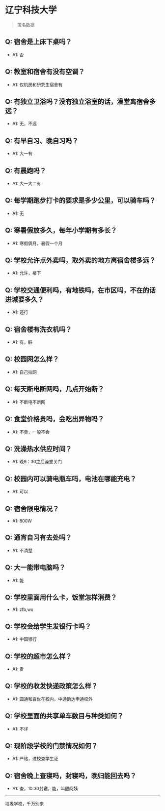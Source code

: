 # 辽宁科技大学
> 匿名数据
## Q: 宿舍是上床下桌吗？
- A1: 否
## Q: 教室和宿舍有没有空调？
- A1: 仅机房和研究生宿舍有
## Q: 有独立卫浴吗？没有独立浴室的话，澡堂离宿舍多远？
- A1: 无，不远
## Q: 有早自习、晚自习吗？
- A1: 大一有
## Q: 有晨跑吗？
- A1: 大一大二有
## Q: 每学期跑步打卡的要求是多少公里，可以骑车吗？
- A1: 无
## Q: 寒暑假放多久，每年小学期有多长？
- A1: 寒假俩月，暑假一个月
## Q: 学校允许点外卖吗，取外卖的地方离宿舍楼多远？
- A1: 允许，楼下
## Q: 学校交通便利吗，有地铁吗，在市区吗，不在的话进城要多久？
- A1: 还行
## Q: 宿舍楼有洗衣机吗？
- A1: 有，脏
## Q: 校园网怎么样？
- A1: 自己拉网
## Q: 每天断电断网吗，几点开始断？
- A1: 不断电不断网
## Q: 食堂价格贵吗，会吃出异物吗？
- A1: 不贵，一般不会
## Q: 洗澡热水供应时间？
- A1: 晚9：30之后澡堂关门
## Q: 校园内可以骑电瓶车吗，电池在哪能充电？
- A1: 可以
## Q: 宿舍限电情况？
- A1: 800W
## Q: 通宵自习有去处吗？
- A1: 不清楚
## Q: 大一能带电脑吗？
- A1: 能
## Q: 学校里面用什么卡，饭堂怎样消费？
- A1: zfb,wx
## Q: 学校会给学生发银行卡吗？
- A1: 中国银行
## Q: 学校的超市怎么样？
- A1: 贵
## Q: 学校的收发快递政策怎么样？
- A1: 圆通和百世在校内，中通韵达申通校外
## Q: 学校里面的共享单车数目与种类如何？
- A1: 不详
## Q: 现阶段学校的门禁情况如何？
- A1: 严格，进校查学生证
## Q: 宿舍晚上查寝吗，封寝吗，晚归能回去吗？
- A1: 查，10:30封寝，能，叫醒阿姨
***
垃圾学校，千万别来